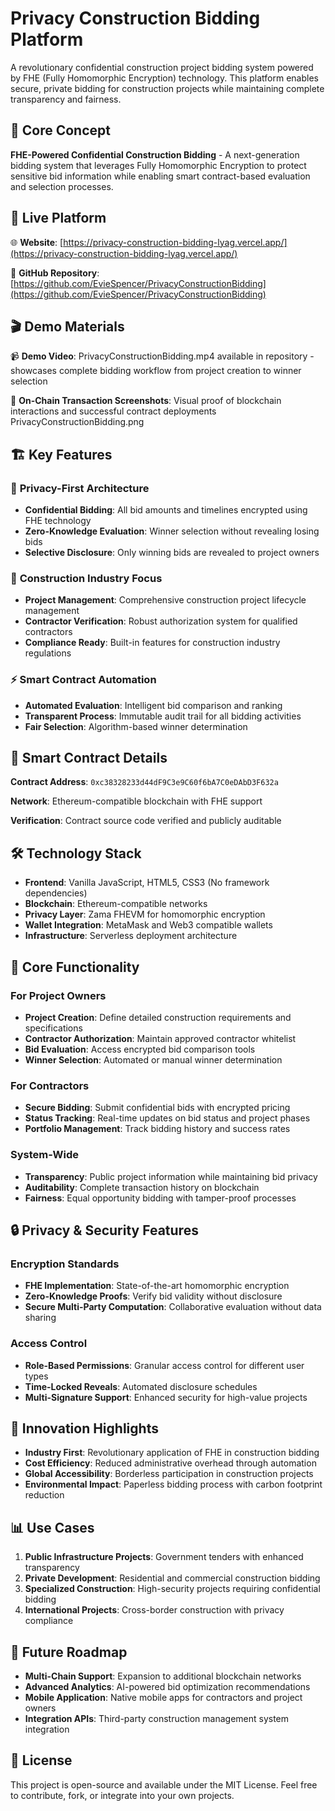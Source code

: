 # Privacy Construction Bidding Platform

A revolutionary confidential construction project bidding system powered by FHE (Fully Homomorphic Encryption) technology. This platform enables secure, private bidding for construction projects while maintaining complete transparency and fairness.

## 🎯 Core Concept

**FHE-Powered Confidential Construction Bidding** - A next-generation bidding system that leverages Fully Homomorphic Encryption to protect sensitive bid information while enabling smart contract-based evaluation and selection processes.

## 🚀 Live Platform

🌐 **Website**: [https://privacy-construction-bidding-lyag.vercel.app/](https://privacy-construction-bidding-lyag.vercel.app/)

📂 **GitHub Repository**: [https://github.com/EvieSpencer/PrivacyConstructionBidding](https://github.com/EvieSpencer/PrivacyConstructionBidding)

## 🎬 Demo Materials

📹 **Demo Video**: PrivacyConstructionBidding.mp4 available in repository - showcases complete bidding workflow from project creation to winner selection

📸 **On-Chain Transaction Screenshots**: Visual proof of blockchain interactions and successful contract deployments PrivacyConstructionBidding.png

## 🏗️ Key Features

### 🔐 **Privacy-First Architecture**
- **Confidential Bidding**: All bid amounts and timelines encrypted using FHE technology
- **Zero-Knowledge Evaluation**: Winner selection without revealing losing bids
- **Selective Disclosure**: Only winning bids are revealed to project owners

### 🏢 **Construction Industry Focus**
- **Project Management**: Comprehensive construction project lifecycle management
- **Contractor Verification**: Robust authorization system for qualified contractors
- **Compliance Ready**: Built-in features for construction industry regulations

### ⚡ **Smart Contract Automation**
- **Automated Evaluation**: Intelligent bid comparison and ranking
- **Transparent Process**: Immutable audit trail for all bidding activities
- **Fair Selection**: Algorithm-based winner determination

## 📜 Smart Contract Details

**Contract Address**: `0xc38328233d44dF9C3e9C60f6bA7C0eDAbD3F632a`

**Network**: Ethereum-compatible blockchain with FHE support

**Verification**: Contract source code verified and publicly auditable

## 🛠️ Technology Stack

- **Frontend**: Vanilla JavaScript, HTML5, CSS3 (No framework dependencies)
- **Blockchain**: Ethereum-compatible networks
- **Privacy Layer**: Zama FHEVM for homomorphic encryption
- **Wallet Integration**: MetaMask and Web3 compatible wallets
- **Infrastructure**: Serverless deployment architecture

## 🔧 Core Functionality

### For Project Owners
- **Project Creation**: Define detailed construction requirements and specifications
- **Contractor Authorization**: Maintain approved contractor whitelist
- **Bid Evaluation**: Access encrypted bid comparison tools
- **Winner Selection**: Automated or manual winner determination

### For Contractors
- **Secure Bidding**: Submit confidential bids with encrypted pricing
- **Status Tracking**: Real-time updates on bid status and project phases
- **Portfolio Management**: Track bidding history and success rates

### System-Wide
- **Transparency**: Public project information while maintaining bid privacy
- **Auditability**: Complete transaction history on blockchain
- **Fairness**: Equal opportunity bidding with tamper-proof processes

## 🔒 Privacy & Security Features

### **Encryption Standards**
- **FHE Implementation**: State-of-the-art homomorphic encryption
- **Zero-Knowledge Proofs**: Verify bid validity without disclosure
- **Secure Multi-Party Computation**: Collaborative evaluation without data sharing

### **Access Control**
- **Role-Based Permissions**: Granular access control for different user types
- **Time-Locked Reveals**: Automated disclosure schedules
- **Multi-Signature Support**: Enhanced security for high-value projects

## 🌟 Innovation Highlights

- **Industry First**: Revolutionary application of FHE in construction bidding
- **Cost Efficiency**: Reduced administrative overhead through automation
- **Global Accessibility**: Borderless participation in construction projects
- **Environmental Impact**: Paperless bidding process with carbon footprint reduction

## 📊 Use Cases

1. **Public Infrastructure Projects**: Government tenders with enhanced transparency
2. **Private Development**: Residential and commercial construction bidding
3. **Specialized Construction**: High-security projects requiring confidential bidding
4. **International Projects**: Cross-border construction with privacy compliance

## 🔮 Future Roadmap

- **Multi-Chain Support**: Expansion to additional blockchain networks
- **Advanced Analytics**: AI-powered bid optimization recommendations
- **Mobile Application**: Native mobile apps for contractors and project owners
- **Integration APIs**: Third-party construction management system integration

## 📄 License

This project is open-source and available under the MIT License. Feel free to contribute, fork, or integrate into your own projects.
